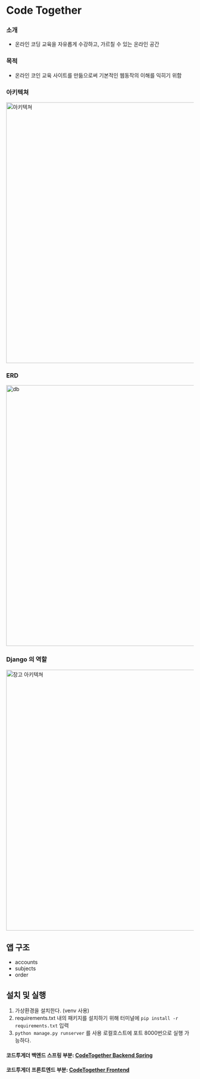# Code Together

### 소개
- 온라인 코딩 교육을 자유롭게 수강하고, 가르칠 수 있는 온라인 공간

### 목적
- 온라인 코인 교육 사이트를 만듦으로써 기본적인 웹동작의 이해를 익히기 위함

### 아키텍쳐
<img width="700" alt="아키텍쳐" src="https://user-images.githubusercontent.com/48933645/81169368-bb367080-8fd3-11ea-8241-7bed89d4c769.png">

### ERD
<img width="700" alt="db" src="https://user-images.githubusercontent.com/48933645/81170406-95aa6680-8fd5-11ea-8bff-41a8ae265a52.png">

### Django 의 역할
<img width="700" alt="장고 아키텍쳐" src="https://user-images.githubusercontent.com/48933645/81170462-b4106200-8fd5-11ea-9488-842e52cebaee.png">

## 앱 구조
- accounts
- subjects
- order

## 설치 및 실행

1. 가상환경을 설치한다. (venv 사용)
2. requirements.txt 내의 패키지를 설치하기 위해 터미널에 `pip install -r requirements.txt` 입력
3. `python manage.py runserver` 를 사용 로컬호스트에 포트 8000번으로 실행 가능하다.

#### 코드투게더 백엔드 스프링 부분: [CodeTogether Backend Spring](https://github.com/90factory/3rd_CodeTogether_Spring)
#### 코드투게더 프론트엔드 부분: [CodeTogether Frontend](https://github.com/90factory/3rd_CodeTogether_Frontend)



